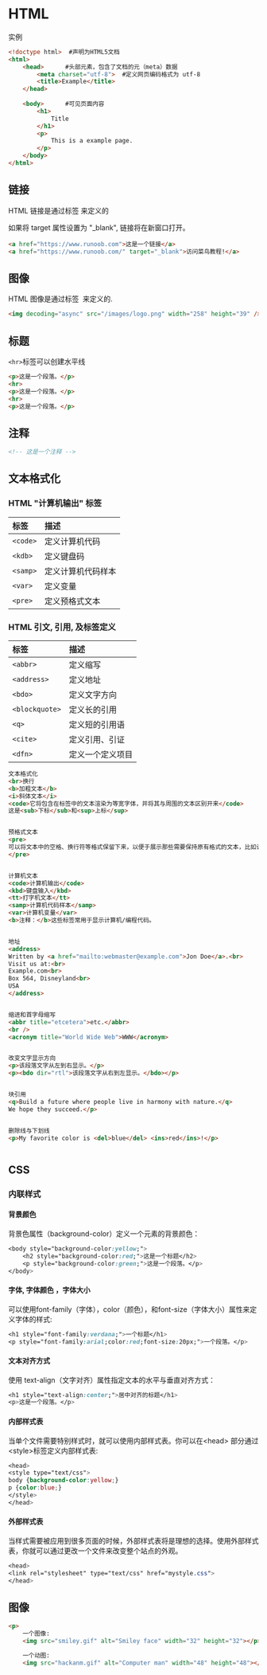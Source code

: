 # HTML

实例

```html
<!doctype html>  #声明为HTML5文档
<html>			
    <head>  	#头部元素，包含了文档的元（meta）数据
        <meta charset="utf-8">  #定义网页编码格式为 utf-8
        <title>Example</title>  
    </head>
    
    <body>  	#可见页面内容
        <h1>
            Title
        </h1>
        <p>
            This is a example page.
        </p>
    </body>
</html>
```



## 链接

HTML 链接是通过标签 <a> 来定义的

如果将 target 属性设置为 "_blank", 链接将在新窗口打开。

```html
<a href="https://www.runoob.com">这是一个链接</a>
<a href="https://www.runoob.com/" target="_blank">访问菜鸟教程!</a>
```



## 图像

HTML 图像是通过标签 <img> 来定义的.

```html
<img decoding="async" src="/images/logo.png" width="258" height="39" />
```



## 标题

``<hr>``标签可以创建水平线

```html
<p>这是一个段落。</p>
<hr>
<p>这是一个段落。</p>
<hr>
<p>这是一个段落。</p>
```



## 注释

```html
<!-- 这是一个注释 -->
```



## 文本格式化

### HTML "计算机输出" 标签

| 标签       | 描述               |
| :--------- | :----------------- |
| ``<code>`` | 定义计算机代码     |
| ``<kdb>``  | 定义键盘码         |
| ``<samp>`` | 定义计算机代码样本 |
| ``<var>``  | 定义变量           |
| ``<pre>``  | 定义预格式文本     |

### HTML 引文, 引用, 及标签定义

| 标签             | 描述             |
| :--------------- | :--------------- |
| ``<abbr>``       | 定义缩写         |
| ``<address>``    | 定义地址         |
| ``<bdo>``        | 定义文字方向     |
| ``<blockquote>`` | 定义长的引用     |
| ``<q>``          | 定义短的引用语   |
| ``<cite>``       | 定义引用、引证   |
| ``<dfn>``        | 定义一个定义项目 |



```html
文本格式化
<br>换行
<b>加粗文本</b>
<i>斜体文本</i>
<code>它将包含在标签中的文本渲染为等宽字体，并将其与周围的文本区别开来</code>
这是<sub>下标</sub>和<sup>上标</sup>


预格式文本
<pre>
可以将文本中的空格、换行符等格式保留下来，以便于展示那些需要保持原有格式的文本，比如计算机程序代码、电子邮件、命令行命令、日志等等
</pre>


计算机文本
<code>计算机输出</code>
<kbd>键盘输入</kbd>
<tt>打字机文本</tt>
<samp>计算机代码样本</samp>
<var>计算机变量</var>
<b>注释：</b>这些标签常用于显示计算机/编程代码。


地址
<address>
Written by <a href="mailto:webmaster@example.com">Jon Doe</a>.<br> 
Visit us at:<br>
Example.com<br>
Box 564, Disneyland<br>
USA
</address>


缩进和首字母缩写
<abbr title="etcetera">etc.</abbr>
<br />
<acronym title="World Wide Web">WWW</acronym>


改变文字显示方向
<p>该段落文字从左到右显示。</p>  
<p><bdo dir="rtl">该段落文字从右到左显示。</bdo></p>


块引用
<q>Build a future where people live in harmony with nature.</q>
We hope they succeed.</p>


删除线与下划线
<p>My favorite color is <del>blue</del> <ins>red</ins>!</p>



```



## CSS

### 内联样式

#### 背景颜色

背景色属性（background-color）定义一个元素的背景颜色：

```css
<body style="background-color:yellow;"> 
    <h2 style="background-color:red;">这是一个标题</h2> 
    <p style="background-color:green;">这是一个段落。</p> 
</body>
```



#### 字体, 字体颜色 ，字体大小

可以使用font-family（字体），color（颜色），和font-size（字体大小）属性来定义字体的样式:

```css
<h1 style="font-family:verdana;">一个标题</h1>
<p style="font-family:arial;color:red;font-size:20px;">一个段落。</p>
```



#### 文本对齐方式

使用 text-align（文字对齐）属性指定文本的水平与垂直对齐方式：

```css
<h1 style="text-align:center;">居中对齐的标题</h1>
<p>这是一个段落。</p>
```



#### 内部样式表

当单个文件需要特别样式时，就可以使用内部样式表。你可以在\<head> 部分通过 \<style>标签定义内部样式表:

```css
<head>
<style type="text/css">
body {background-color:yellow;}
p {color:blue;}
</style>
</head>
```



#### 外部样式表

当样式需要被应用到很多页面的时候，外部样式表将是理想的选择。使用外部样式表，你就可以通过更改一个文件来改变整个站点的外观。

```css
<head>
<link rel="stylesheet" type="text/css" href="mystyle.css">
</head>
```





## 图像

```html
<p>
    一个图像:
    <img src="smiley.gif" alt="Smiley face" width="32" height="32"></p>

    一个动图:
    <img src="hackanm.gif" alt="Computer man" width="48" height="48"></p>
```



